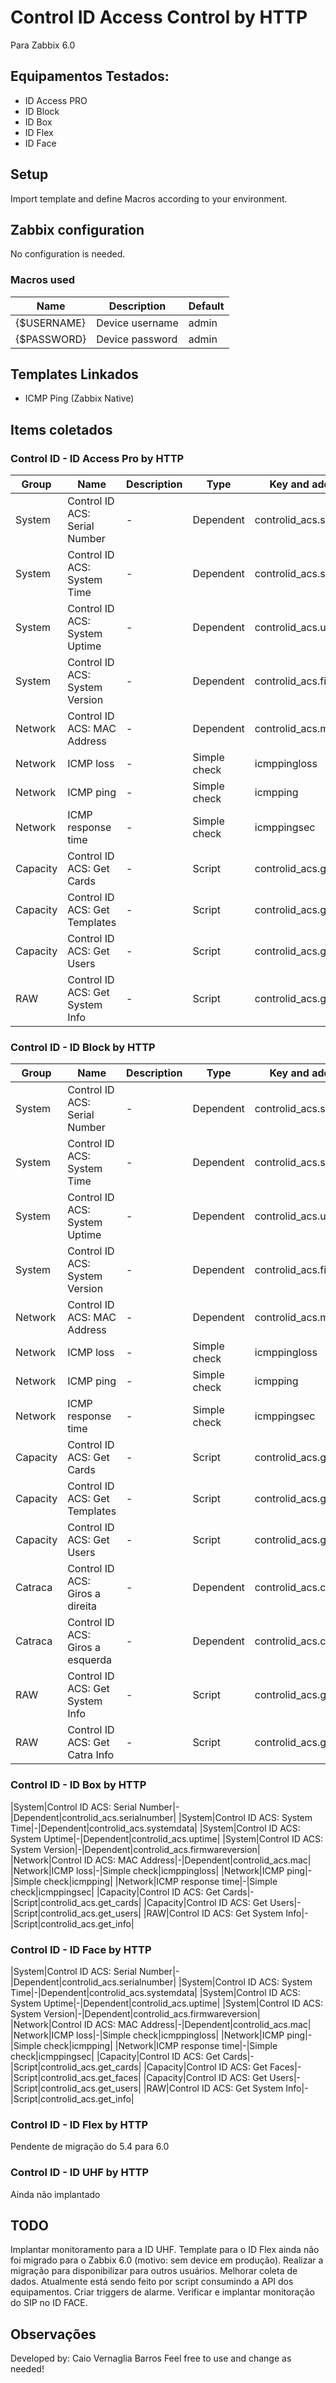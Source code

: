 # Control ID Access Control by HTTP

Para Zabbix 6.0

## Equipamentos Testados:
* ID Access PRO
* ID Block
* ID Box
* ID Flex
* ID Face

## Setup
Import template and define Macros according to your environment.

## Zabbix configuration
No configuration is needed.
### Macros used
|Name|Description|Default|
|----|-----------|-------|
|{$USERNAME}|Device username|admin|
|{$PASSWORD}|Device password|admin|

## Templates Linkados
* ICMP Ping (Zabbix Native)

## Items coletados

### Control ID - ID Access Pro by HTTP
|Group|Name|Description|Type|Key and additional info|
|-----|----|-----------|----|-----------------------|
|System|Control ID ACS: Serial Number|-|Dependent|controlid_acs.serialnumber|
|System|Control ID ACS: System Time|-|Dependent|controlid_acs.systemdata|
|System|Control ID ACS: System Uptime|-|Dependent|controlid_acs.uptime|
|System|Control ID ACS: System Version|-|Dependent|controlid_acs.firmwareversion|
|Network|Control ID ACS: MAC Address|-|Dependent|controlid_acs.mac|
|Network|ICMP loss|-|Simple check|icmppingloss|
|Network|ICMP ping|-|Simple check|icmpping|
|Network|ICMP response time|-|Simple check|icmppingsec|
|Capacity|Control ID ACS: Get Cards|-|Script|controlid_acs.get_cards|
|Capacity|Control ID ACS: Get Templates|-|Script|controlid_acs.get_templates|
|Capacity|Control ID ACS: Get Users|-|Script|controlid_acs.get_users|
|RAW|Control ID ACS: Get System Info|-|Script|controlid_acs.get_info|

### Control ID - ID Block by HTTP
|Group|Name|Description|Type|Key and additional info|
|-----|----|-----------|----|-----------------------|
|System|Control ID ACS: Serial Number|-|Dependent|controlid_acs.serialnumber|
|System|Control ID ACS: System Time|-|Dependent|controlid_acs.systemdata|
|System|Control ID ACS: System Uptime|-|Dependent|controlid_acs.uptime|
|System|Control ID ACS: System Version|-|Dependent|controlid_acs.firmwareversion|
|Network|Control ID ACS: MAC Address|-|Dependent|controlid_acs.mac|
|Network|ICMP loss|-|Simple check|icmppingloss|
|Network|ICMP ping|-|Simple check|icmpping|
|Network|ICMP response time|-|Simple check|icmppingsec|
|Capacity|Control ID ACS: Get Cards|-|Script|controlid_acs.get_cards|
|Capacity|Control ID ACS: Get Templates|-|Script|controlid_acs.get_templates|
|Capacity|Control ID ACS: Get Users|-|Script|controlid_acs.get_users|
|Catraca|Control ID ACS: Giros a direita|-|Dependent|controlid_acs.catra_direita|
|Catraca|Control ID ACS: Giros a esquerda|-|Dependent|controlid_acs.catra_esquerda|
|RAW|Control ID ACS: Get System Info|-|Script|controlid_acs.get_info|
|RAW|Control ID ACS: Get Catra Info|-|Script|controlid_acs.get_catrainfo|

### Control ID - ID Box by HTTP
|System|Control ID ACS: Serial Number|-|Dependent|controlid_acs.serialnumber|
|System|Control ID ACS: System Time|-|Dependent|controlid_acs.systemdata|
|System|Control ID ACS: System Uptime|-|Dependent|controlid_acs.uptime|
|System|Control ID ACS: System Version|-|Dependent|controlid_acs.firmwareversion|
|Network|Control ID ACS: MAC Address|-|Dependent|controlid_acs.mac|
|Network|ICMP loss|-|Simple check|icmppingloss|
|Network|ICMP ping|-|Simple check|icmpping|
|Network|ICMP response time|-|Simple check|icmppingsec|
|Capacity|Control ID ACS: Get Cards|-|Script|controlid_acs.get_cards|
|Capacity|Control ID ACS: Get Users|-|Script|controlid_acs.get_users|
|RAW|Control ID ACS: Get System Info|-|Script|controlid_acs.get_info|

### Control ID - ID Face by HTTP
|System|Control ID ACS: Serial Number|-|Dependent|controlid_acs.serialnumber|
|System|Control ID ACS: System Time|-|Dependent|controlid_acs.systemdata|
|System|Control ID ACS: System Uptime|-|Dependent|controlid_acs.uptime|
|System|Control ID ACS: System Version|-|Dependent|controlid_acs.firmwareversion|
|Network|Control ID ACS: MAC Address|-|Dependent|controlid_acs.mac|
|Network|ICMP loss|-|Simple check|icmppingloss|
|Network|ICMP ping|-|Simple check|icmpping|
|Network|ICMP response time|-|Simple check|icmppingsec|
|Capacity|Control ID ACS: Get Cards|-|Script|controlid_acs.get_cards|
|Capacity|Control ID ACS: Get Faces|-|Script|controlid_acs.get_faces|
|Capacity|Control ID ACS: Get Users|-|Script|controlid_acs.get_users|
|RAW|Control ID ACS: Get System Info|-|Script|controlid_acs.get_info|

### Control ID - ID Flex by HTTP
Pendente de migração do 5.4 para 6.0

### Control ID - ID UHF by HTTP
Ainda não implantado


## TODO
Implantar monitoramento para a ID UHF.
Template para o ID Flex ainda não foi migrado para o Zabbix 6.0 (motivo: sem device em produção). Realizar a migração para disponibilizar para outros usuários.
Melhorar coleta de dados. Atualmente está sendo feito por script consumindo a API dos equipamentos.
Criar triggers de alarme.
Verificar e implantar monitoração do SIP no ID FACE.

## Observações
Developed by: Caio Vernaglia Barros
Feel free to use and change as needed!